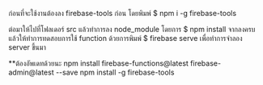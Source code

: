 ก่อนที่จะใช้งานต้องลง firebase-tools ก่อน โดยพิมพ์ $ npm i -g firebase-tools

ต่อมาให้ไปที่โฟลเดอร์ src แล้วทำการลง  node_module โดยการ $ npm install
จากลงครบแล้วให้ทำการทดสอบการใช้ function ด้วยการพิมพ์ $ firebase serve เพื่อทำการจำลอง server ขึ้นมา 

**ต้องอัพเดทด้วยนะ 
npm install firebase-functions@latest firebase-admin@latest --save
npm install -g firebase-tools
